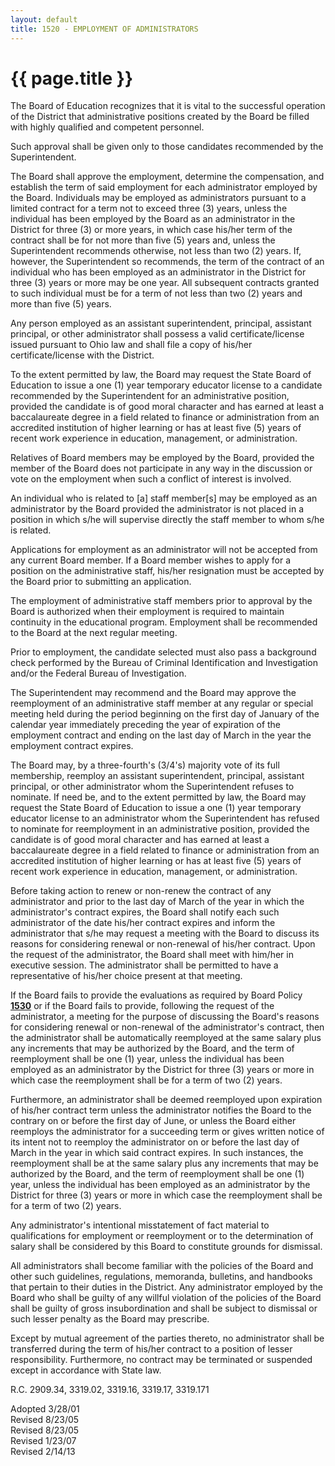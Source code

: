 ```yaml
---
layout: default
title: 1520 - EMPLOYMENT OF ADMINISTRATORS
---
```


{{ page.title }}
================

The Board of Education recognizes that it is vital to the successful
operation of the District that administrative positions created by the
Board be filled with highly qualified and competent personnel.

Such approval shall be given only to those candidates recommended by the
Superintendent.

The Board shall approve the employment, determine the compensation, and
establish the term of said employment for each administrator employed by
the Board. Individuals may be employed as administrators pursuant to a
limited contract for a term not to exceed three (3) years, unless the
individual has been employed by the Board as an administrator in the
District for three (3) or more years, in which case his/her term of the
contract shall be for not more than five (5) years and, unless the
Superintendent recommends otherwise, not less than two (2) years. If,
however, the Superintendent so recommends, the term of the contract of
an individual who has been employed as an administrator in the District
for three (3) years or more may be one year. All subsequent contracts
granted to such individual must be for a term of not less than two (2)
years and more than five (5) years.

Any person employed as an assistant superintendent, principal, assistant
principal, or other administrator shall possess a valid
certificate/license issued pursuant to Ohio law and shall file a copy of
his/her certificate/license with the District.

To the extent permitted by law, the Board may request the State Board of
Education to issue a one (1) year temporary educator license to a
candidate recommended by the Superintendent for an administrative
position, provided the candidate is of good moral character and has
earned at least a baccalaureate degree in a field related to finance or
administration from an accredited institution of higher learning or has
at least five (5) years of recent work experience in education,
management, or administration.

Relatives of Board members may be employed by the Board, provided the
member of the Board does not participate in any way in the discussion or
vote on the employment when such a conflict of interest is involved.

An individual who is related to [a] staff member[s] may be employed as
an administrator by the Board provided the administrator is not placed
in a position in which s/he will supervise directly the staff member to
whom s/he is related.

Applications for employment as an administrator will not be accepted
from any current Board member. If a Board member wishes to apply for a
position on the administrative staff, his/her resignation must be
accepted by the Board prior to submitting an application.

The employment of administrative staff members prior to approval by the
Board is authorized when their employment is required to maintain
continuity in the educational program. Employment shall be recommended
to the Board at the next regular meeting.

Prior to employment, the candidate selected must also pass a background
check performed by the Bureau of Criminal Identification and
Investigation and/or the Federal Bureau of Investigation.

The Superintendent may recommend and the Board may approve the
reemployment of an administrative staff member at any regular or special
meeting held during the period beginning on the first day of January of
the calendar year immediately preceding the year of expiration of the
employment contract and ending on the last day of March in the year the
employment contract expires.

The Board may, by a three-fourth's (3/4's) majority vote of its full
membership, reemploy an assistant superintendent, principal, assistant
principal, or other administrator whom the Superintendent refuses to
nominate. If need be, and to the extent permitted by law, the Board may
request the State Board of Education to issue a one (1) year temporary
educator license to an administrator whom the Superintendent has refused
to nominate for reemployment in an administrative position, provided the
candidate is of good moral character and has earned at least a
baccalaureate degree in a field related to finance or administration
from an accredited institution of higher learning or has at least five
(5) years of recent work experience in education, management, or
administration.

Before taking action to renew or non-renew the contract of any
administrator and prior to the last day of March of the year in which
the administrator's contract expires, the Board shall notify each such
administrator of the date his/her contract expires and inform the
administrator that s/he may request a meeting with the Board to discuss
its reasons for considering renewal or non-renewal of his/her contract.
Upon the request of the administrator, the Board shall meet with him/her
in executive session. The administrator shall be permitted to have a
representative of his/her choice present at that meeting.

If the Board fails to provide the evaluations as required by Board
Policy [**1530**](po1530.html) or if the Board fails to provide,
following the request of the administrator, a meeting for the purpose of
discussing the Board's reasons for considering renewal or non-renewal of
the administrator's contract, then the administrator shall be
automatically reemployed at the same salary plus any increments that may
be authorized by the Board, and the term of reemployment shall be one
(1) year, unless the individual has been employed as an administrator by
the District for three (3) years or more in which case the reemployment
shall be for a term of two (2) years.

Furthermore, an administrator shall be deemed reemployed upon expiration
of his/her contract term unless the administrator notifies the Board to
the contrary on or before the first day of June, or unless the Board
either reemploys the administrator for a succeeding term or gives
written notice of its intent not to reemploy the administrator on or
before the last day of March in the year in which said contract expires.
In such instances, the reemployment shall be at the same salary plus any
increments that may be authorized by the Board, and the term of
reemployment shall be one (1) year, unless the individual has been
employed as an administrator by the District for three (3) years or more
in which case the reemployment shall be for a term of two (2) years.

Any administrator's intentional misstatement of fact material to
qualifications for employment or reemployment or to the determination of
salary shall be considered by this Board to constitute grounds for
dismissal.

All administrators shall become familiar with the policies of the Board
and other such guidelines, regulations, memoranda, bulletins, and
handbooks that pertain to their duties in the District. Any
administrator employed by the Board who shall be guilty of any willful
violation of the policies of the Board shall be guilty of gross
insubordination and shall be subject to dismissal or such lesser penalty
as the Board may prescribe.

Except by mutual agreement of the parties thereto, no administrator
shall be transferred during the term of his/her contract to a position
of lesser responsibility. Furthermore, no contract may be terminated or
suspended except in accordance with State law.

R.C. 2909.34, 3319.02, 3319.16, 3319.17, 3319.171

Adopted 3/28/01\
 Revised 8/23/05\
 Revised 8/23/05\
 Revised 1/23/07\
 Revised 2/14/13
